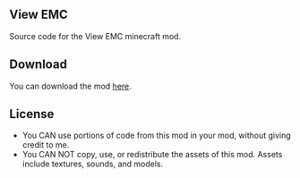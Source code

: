 ## View EMC
Source code for the View EMC minecraft mod.

## Download

You can download the mod <a href="http://minecraft.curseforge.com/projects/view-emc">here</a>.

## License
* You CAN use portions of code from this mod in your mod, without giving credit to me.
* You CAN NOT copy, use, or redistribute the assets of this mod. Assets include textures, sounds, and models.
